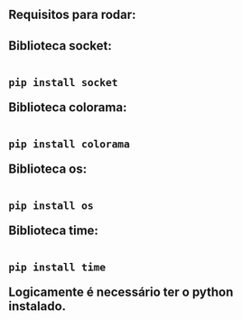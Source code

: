 <h2> Requisitos para rodar: <h2>

Biblioteca socket:
```

pip install socket

```
Biblioteca colorama:
```

pip install colorama

```
Biblioteca os:
```

pip install os

```
Biblioteca time:
```

pip install time

```
Logicamente é necessário ter o python instalado.
